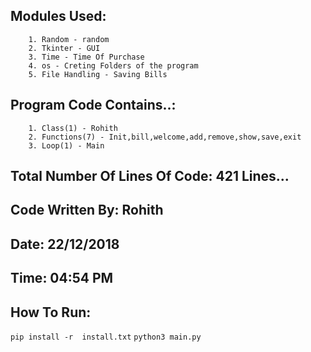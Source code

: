 ## Modules Used:
        1. Random - random
        2. Tkinter - GUI
        3. Time - Time Of Purchase
        4. os - Creting Folders of the program
        5. File Handling - Saving Bills

## Program Code Contains..:
        1. Class(1) - Rohith
        2. Functions(7) - Init,bill,welcome,add,remove,show,save,exit
        3. Loop(1) - Main

## Total Number Of Lines Of Code: 421 Lines...

## Code Written By: Rohith
## Date: 22/12/2018
## Time: 04:54 PM

## How To Run:
`pip install -r  install.txt`
`python3 main.py`          

